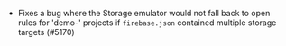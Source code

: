 - Fixes a bug where the Storage emulator would not fall back to open rules for 'demo-' projects if `firebase.json` contained multiple storage targets (#5170)
